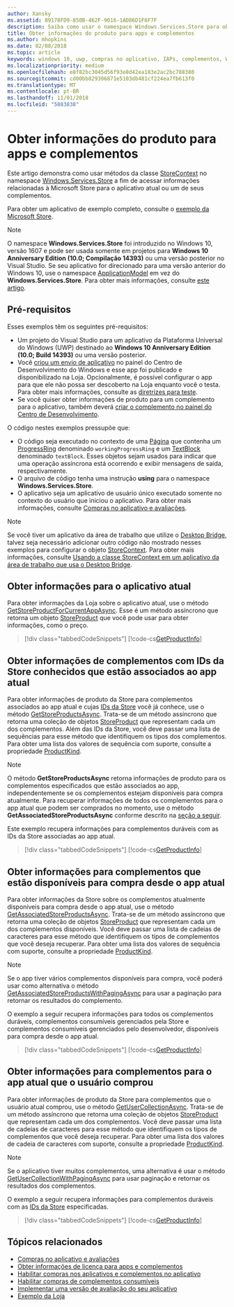 ```yaml
---
author: Xansky
ms.assetid: 89178FD9-850B-462F-9016-1AD86D1F6F7F
description: Saiba como usar o namespace Windows.Services.Store para obter informações de produto relacionados à Loja para o aplicativo atual ou um de seus complementos.
title: Obter informações do produto para apps e complementos
ms.author: mhopkins
ms.date: 02/08/2018
ms.topic: article
keywords: windows 10, uwp, compras no aplicativo, IAPs, complementos, Windows.Services.Store
ms.localizationpriority: medium
ms.openlocfilehash: e8f82bc3045d56f93e8d42ea183e2ac2bc788380
ms.sourcegitcommit: cd00bb829306871e5103db481cf224ea7fb613f0
ms.translationtype: MT
ms.contentlocale: pt-BR
ms.lasthandoff: 11/01/2018
ms.locfileid: "5883838"
---
```

# <a name="get-product-info-for-apps-and-add-ons"></a>Obter informações do produto para apps e complementos

Este artigo demonstra como usar métodos da classe [StoreContext](https://msdn.microsoft.com/library/windows/apps/windows.services.store.storecontext.aspx) no namespace [Windows.Services.Store](https://msdn.microsoft.com/library/windows/apps/windows.services.store.aspx) a fim de acessar informações relacionadas à Microsoft Store para o aplicativo atual ou um de seus complementos.

Para obter um aplicativo de exemplo completo, consulte o [exemplo da Microsoft Store](https://github.com/Microsoft/Windows-universal-samples/tree/master/Samples/Store).

> [!NOTE]
> O namespace **Windows.Services.Store** foi introduzido no Windows 10, versão 1607 e pode ser usada somente em projetos para **Windows 10 Anniversary Edition (10.0; Compilação 14393)** ou uma versão posterior no Visual Studio. Se seu aplicativo for direcionado para uma versão anterior do Windows 10, use o namespace [ApplicationModel](https://msdn.microsoft.com/library/windows/apps/windows.applicationmodel.store.aspx) em vez do **Windows.Services.Store**. Para obter mais informações, consulte [este artigo](in-app-purchases-and-trials-using-the-windows-applicationmodel-store-namespace.md).

## <a name="prerequisites"></a>Pré-requisitos

Esses exemplos têm os seguintes pré-requisitos:
* Um projeto do Visual Studio para um aplicativo da Plataforma Universal do Windows (UWP) destinado ao **Windows 10 Anniversary Edition (10.0; Build 14393)** ou uma versão posterior.
* Você [criou um envio de aplicativo](https://msdn.microsoft.com/windows/uwp/publish/app-submissions) no painel do Centro de Desenvolvimento do Windows e esse app foi publicado e disponibilizado na Loja. Opcionalmente, é possível configurar o app para que ele não possa ser descoberto na Loja enquanto você o testa. Para obter mais informações, consulte as [diretrizes para teste](in-app-purchases-and-trials.md#testing).
* Se você quiser obter informações de produto para um complemento para o aplicativo, também deverá [criar o complemento no painel do Centro de Desenvolvimento](../publish/add-on-submissions.md).

O código nestes exemplos pressupõe que:
* O código seja executado no contexto de uma [Página](https://msdn.microsoft.com/library/windows/apps/windows.ui.xaml.controls.page.aspx) que contenha um [ProgressRing](https://msdn.microsoft.com/library/windows/apps/windows.ui.xaml.controls.progressring.aspx) denominado ```workingProgressRing``` e um [TextBlock](https://msdn.microsoft.com/library/windows/apps/windows.ui.xaml.controls.textblock.aspx) denominado ```textBlock```. Esses objetos sejam usados para indicar que uma operação assíncrona está ocorrendo e exibir mensagens de saída, respectivamente.
* O arquivo de código tenha uma instrução **using** para o namespace **Windows.Services.Store**.
* O aplicativo seja um aplicativo de usuário único executado somente no contexto do usuário que iniciou o aplicativo. Para obter mais informações, consulte [Compras no aplicativo e avaliações](in-app-purchases-and-trials.md#api_intro).

> [!NOTE]
> Se você tiver um aplicativo da área de trabalho que utilize o [Desktop Bridge](https://developer.microsoft.com/windows/bridges/desktop), talvez seja necessário adicionar outro código não mostrado nesses exemplos para configurar o objeto [StoreContext](https://msdn.microsoft.com/library/windows/apps/windows.services.store.storecontext.aspx). Para obter mais informações, consulte [Usando a classe StoreContext em um aplicativo da área de trabalho que usa o Desktop Bridge](in-app-purchases-and-trials.md#desktop).

## <a name="get-info-for-the-current-app"></a>Obter informações para o aplicativo atual

Para obter informações da Loja sobre o aplicativo atual, use o método [GetStoreProductForCurrentAppAsync](https://docs.microsoft.com/uwp/api/windows.services.store.storecontext.getstoreproductforcurrentappasync). Esse é um método assíncrono que retorna um objeto [StoreProduct](https://msdn.microsoft.com/library/windows/apps/windows.services.store.storeproduct.aspx) que você pode usar para obter informações, como o preço.

> [!div class="tabbedCodeSnippets"]
[!code-cs[GetProductInfo](./code/InAppPurchasesAndLicenses_RS1/cs/GetAppInfoPage.xaml.cs#GetAppInfo)]

## <a name="get-info-for-add-ons-with-known-store-ids-that-are-associated-with-the-current-app"></a>Obter informações de complementos com IDs da Store conhecidos que estão associados ao app atual

Para obter informações de produto da Store para complementos associados ao app atual e cujas [IDs da Store](in-app-purchases-and-trials.md#store_ids) você já conhece, use o método [GetStoreProductsAsync](https://docs.microsoft.com/uwp/api/windows.services.store.storecontext.getstoreproductsasync). Trata-se de um método assíncrono que retorna uma coleção de objetos [StoreProduct](https://msdn.microsoft.com/library/windows/apps/windows.services.store.storeproduct.aspx) que representam cada um dos complementos. Além das IDs da Store, você deve passar uma lista de sequências para esse método que identifiquem os tipos dos complementos. Para obter uma lista dos valores de sequência com suporte, consulte a propriedade [ProductKind](https://docs.microsoft.com/uwp/api/windows.services.store.storeproduct.productkind).

> [!NOTE]
> O método **GetStoreProductsAsync** retorna informações de produto para os complementos especificados que estão associados ao app, independentemente se os complementos estejam disponíveis para compra atualmente. Para recuperar informações de todos os complementos para o app atual que podem ser comprados no momento, use o método **GetAssociatedStoreProductsAsync** conforme descrito na [seção a seguir](#get-info-for-add-ons-that-are-available-for-purchase-from-the-current-app).

Este exemplo recupera informações para complementos duráveis com as IDs da Store associadas ao app atual.

> [!div class="tabbedCodeSnippets"]
[!code-cs[GetProductInfo](./code/InAppPurchasesAndLicenses_RS1/cs/GetProductInfoPage.xaml.cs#GetProductInfo)]

## <a name="get-info-for-add-ons-that-are-available-for-purchase-from-the-current-app"></a>Obter informações para complementos que estão disponíveis para compra desde o app atual

Para obter informações da Store sobre os complementos atualmente disponíveis para compra desde o app atual, use o método [GetAssociatedStoreProductsAsync](https://docs.microsoft.com/uwp/api/windows.services.store.storecontext.getassociatedstoreproductsasync). Trata-se de um método assíncrono que retorna uma coleção de objetos [StoreProduct](https://msdn.microsoft.com/library/windows/apps/windows.services.store.storeproduct.aspx) que representam cada um dos complementos disponíveis. Você deve passar uma lista de cadeias de caracteres para esse método que identifiquem os tipos de complementos que você deseja recuperar. Para obter uma lista dos valores de sequência com suporte, consulte a propriedade [ProductKind](https://docs.microsoft.com/uwp/api/windows.services.store.storeproduct.productkind).

> [!NOTE]
> Se o app tiver vários complementos disponíveis para compra, você poderá usar como alternativa o método [GetAssociatedStoreProductsWithPagingAsync](https://docs.microsoft.com/uwp/api/Windows.Services.Store.StoreContext.GetAssociatedStoreProductsWithPagingAsync) para usar a paginação para retornar os resultados do complemento.

O exemplo a seguir recupera informações para todos os complementos duráveis, complementos consumíveis gerenciados pela Store e complementos consumíveis gerenciados pelo desenvolvedor, disponíveis para compra desde o app atual.

> [!div class="tabbedCodeSnippets"]
[!code-cs[GetProductInfo](./code/InAppPurchasesAndLicenses_RS1/cs/GetAddOnInfoPage.xaml.cs#GetAddOnInfo)]


## <a name="get-info-for-add-ons-for-the-current-app-that-the-user-has-purchased"></a>Obter informações para complementos para o app atual que o usuário comprou

Para obter informações de produto da Store para complementos que o usuário atual comprou, use o método [GetUserCollectionAsync](https://docs.microsoft.com/uwp/api/windows.services.store.storecontext.getusercollectionasync). Trata-se de um método assíncrono que retorna uma coleção de objetos [StoreProduct](https://msdn.microsoft.com/library/windows/apps/windows.services.store.storeproduct.aspx) que representam cada um dos complementos. Você deve passar uma lista de cadeias de caracteres para esse método que identifiquem os tipos de complementos que você deseja recuperar. Para obter uma lista dos valores de cadeia de caracteres com suporte, consulte a propriedade [ProductKind](https://msdn.microsoft.com/library/windows/apps/windows.services.store.storeproduct.productkind.aspx).

> [!NOTE]
> Se o aplicativo tiver muitos complementos, uma alternativa é usar o método [GetUserCollectionWithPagingAsync](https://docs.microsoft.com/uwp/api/windows.services.store.storecontext.getusercollectionwithpagingasync) para usar paginação e retornar os resultados dos complementos.

O exemplo a seguir recupera informações para complementos duráveis com as [IDs da Store](in-app-purchases-and-trials.md#store_ids) especificadas.

> [!div class="tabbedCodeSnippets"]
[!code-cs[GetProductInfo](./code/InAppPurchasesAndLicenses_RS1/cs/GetUserCollectionPage.xaml.cs#GetUserCollection)]

## <a name="related-topics"></a>Tópicos relacionados

* [Compras no aplicativo e avaliações](in-app-purchases-and-trials.md)
* [Obter informações de licença para apps e complementos](get-license-info-for-apps-and-add-ons.md)
* [Habilitar compras nos aplicativos e complementos no aplicativo](enable-in-app-purchases-of-apps-and-add-ons.md)
* [Habilitar compras de complementos consumíveis](enable-consumable-add-on-purchases.md)
* [Implementar uma versão de avaliação do seu aplicativo](implement-a-trial-version-of-your-app.md)
* [Exemplo da Loja](https://github.com/Microsoft/Windows-universal-samples/tree/master/Samples/Store)
